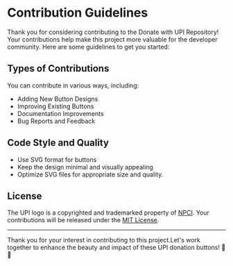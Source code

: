 # Contribution Guidelines

Thank you for considering contributing to the Donate with UPI Repository! Your contributions help make this project more valuable for the developer community. Here are some guidelines to get you started:

## Types of Contributions

You can contribute in various ways, including:

- Adding New Button Designs
- Improving Existing Buttons
- Documentation Improvements
- Bug Reports and Feedback

## Code Style and Quality

- Use SVG format for buttons
- Keep the design minimal and visually appealing
- Optimize SVG files for appropriate size and quality.

## License

The UPI logo is a copyrighted and trademarked property of [NPCI](https://www.npci.org.in/).
Your contributions will be released under the [MIT License](LICENSE).

---

Thank you for your interest in contributing to this project.Let's work together to enhance the beauty and impact of these UPI donation buttons! 🙏💖
